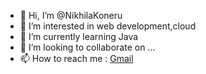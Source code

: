 - 👋 Hi, I’m @NikhilaKoneru
- 👀 I’m interested in web development,cloud
- 🌱 I’m currently learning Java
- 💞️ I’m looking to collaborate on ...
- 📫 How to reach me : <a href="mailto:nikiko1002@gmail.com">Gmail</a>

<!---
NikhilaKoneru/NikhilaKoneru is a ✨ special ✨ repository because its `README.md` (this file) appears on your GitHub profile.
You can click the Preview link to take a look at your changes.
--->
